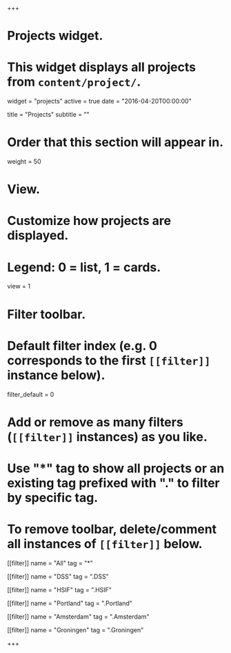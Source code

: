 +++
# Projects widget.
# This widget displays all projects from `content/project/`.
widget = "projects"
active = true
date = "2016-04-20T00:00:00"

title = "Projects"
subtitle = ""

# Order that this section will appear in.
weight = 50

# View.
# Customize how projects are displayed.
# Legend: 0 = list, 1 = cards.
view = 1

# Filter toolbar.

# Default filter index (e.g. 0 corresponds to the first `[[filter]]` instance below).
filter_default = 0

# Add or remove as many filters (`[[filter]]` instances) as you like.
# Use "*" tag to show all projects or an existing tag prefixed with "." to filter by specific tag.
# To remove toolbar, delete/comment all instances of `[[filter]]` below.
[[filter]]
  name = "All"
  tag = "*"

[[filter]]
  name = "DSS"
  tag = ".DSS"

[[filter]]
  name = "HSIF"
  tag = ".HSIF"  
  
[[filter]]
  name = "Portland"
  tag = ".Portland"
  
[[filter]]
  name = "Amsterdam"
  tag = ".Amsterdam"

[[filter]]
  name = "Groningen"
  tag = ".Groningen"  


+++

